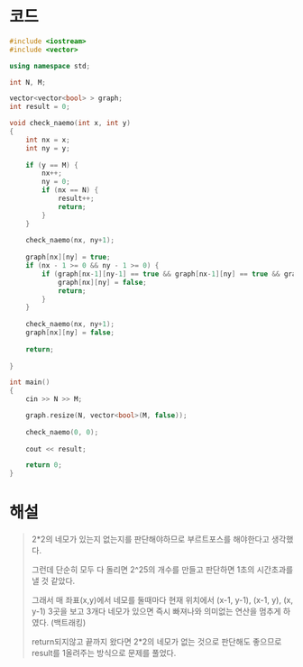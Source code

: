 # 코드

```c++
#include <iostream>
#include <vector>

using namespace std;

int N, M;

vector<vector<bool> > graph;
int result = 0;

void check_naemo(int x, int y)
{
    int nx = x;
    int ny = y;
    
    if (y == M) {
        nx++;
        ny = 0;
        if (nx == N) {
            result++;
            return;
        }
    }
    
    check_naemo(nx, ny+1);
    
    graph[nx][ny] = true;
    if (nx - 1 >= 0 && ny - 1 >= 0) {
        if (graph[nx-1][ny-1] == true && graph[nx-1][ny] == true && graph[nx][ny-1] == true) {
            graph[nx][ny] = false;
            return;
        }
    }
    
    check_naemo(nx, ny+1);
    graph[nx][ny] = false;
    
    return;
    
}

int main()
{
    cin >> N >> M;

    graph.resize(N, vector<bool>(M, false));
    
    check_naemo(0, 0);
    
    cout << result;

    return 0;
}

```



# 해설

> 2*2의 네모가 있는지 없는지를 판단해야하므로 부르트포스를 해야한다고 생각했다.
>
> 그런데 단순히 모두 다 돌리면 2^25의 개수를 만들고 판단하면 1초의 시간초과를 낼 것 같았다.
>
> 그래서 매 좌표(x,y)에서 네모를 둘때마다 현재 위치에서 (x-1, y-1),  (x-1, y), (x, y-1) 3곳을 보고 3개다 네모가 있으면 즉시 빠져나와 의미없는 연산을 멈추게 하였다. (백트래킹)
>
> return되지않고 끝까지 왔다면 2*2의 네모가 없는 것으로 판단해도 좋으므로 result를 1올려주는 방식으로 문제를 풀었다.